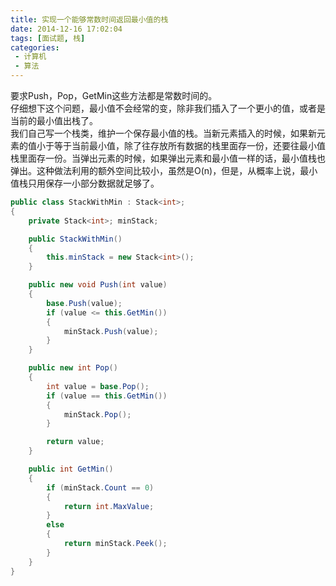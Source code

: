 ```yaml
---
title: 实现一个能够常数时间返回最小值的栈
date: 2014-12-16 17:02:04
tags: [面试题, 栈]
categories:
 - 计算机
 - 算法
---
```

要求Push，Pop，GetMin这些方法都是常数时间的。  
仔细想下这个问题，最小值不会经常的变，除非我们插入了一个更小的值，或者是当前的最小值出栈了。  
我们自己写一个栈类，维护一个保存最小值的栈。当新元素插入的时候，如果新元素的值小于等于当前最小值，除了往存放所有数据的栈里面存一份，还要往最小值栈里面存一份。当弹出元素的时候，如果弹出元素和最小值一样的话，最小值栈也弹出。这种做法利用的额外空间比较小，虽然是O(n)，但是，从概率上说，最小值栈只用保存一小部分数据就足够了。

``` csharp
public class StackWithMin : Stack<int>;
{
    private Stack<int>; minStack;

    public StackWithMin()
    {
        this.minStack = new Stack<int>();
    }

    public new void Push(int value)
    {
        base.Push(value);
        if (value <= this.GetMin())
        {
            minStack.Push(value);
        }
    }

    public new int Pop()
    {
        int value = base.Pop();
        if (value == this.GetMin())
        {
            minStack.Pop();
        }

        return value;
    }

    public int GetMin()
    {
        if (minStack.Count == 0)
        {
            return int.MaxValue;
        }
        else
        {
            return minStack.Peek();
        }
    }
}
```